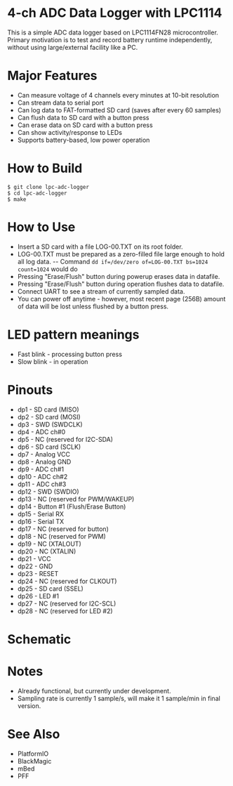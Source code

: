 # 4-ch ADC Data Logger with LPC1114

This is a simple ADC data logger based on LPC1114FN28 microcontroller.
Primary motivation is to test and record battery runtime independently, without using large/external facility like a PC.

# Major Features
- Can measure voltage of 4 channels every minutes at 10-bit resolution
- Can stream data to serial port
- Can log data to FAT-formatted SD card (saves after every 60 samples)
- Can flush data to SD card with a button press
- Can erase data on SD card with a button press
- Can show activity/response to LEDs
- Supports battery-based, low power operation

# How to Build
```
$ git clone lpc-adc-logger
$ cd lpc-adc-logger
$ make
```

# How to Use
- Insert a SD card with a file LOG-00.TXT on its root folder.
- LOG-00.TXT must be prepared as a zero-filled file large enough to hold all log data.
-- Command `dd if=/dev/zero of=LOG-00.TXT bs=1024 count=1024` would do
- Pressing "Erase/Flush" button during powerup erases data in datafile.
- Pressing "Erase/Flush" button during operation flushes data to datafile.
- Connect UART to see a stream of currently sampled data.
- You can power off anytime - however, most recent page (256B) amount of data will be lost unless flushed by a button press.

# LED pattern meanings
- Fast blink - processing button press
- Slow blink - in operation

# Pinouts
- dp1  - SD card (MISO)
- dp2  - SD card (MOSI)
- dp3  - SWD (SWDCLK)
- dp4  - ADC ch#0
- dp5  - NC (reserved for I2C-SDA)
- dp6  - SD card (SCLK)
- dp7  - Analog VCC
- dp8  - Analog GND
- dp9  - ADC ch#1
- dp10 - ADC ch#2
- dp11 - ADC ch#3
- dp12 - SWD (SWDIO)
- dp13 - NC (reserved for PWM/WAKEUP)
- dp14 - Button #1 (Flush/Erase Button)
- dp15 - Serial RX
- dp16 - Serial TX
- dp17 - NC (reserved for button)
- dp18 - NC (reserved for PWM)
- dp19 - NC (XTALOUT)
- dp20 - NC (XTALIN)
- dp21 - VCC
- dp22 - GND
- dp23 - RESET
- dp24 - NC (reserved for CLKOUT)
- dp25 - SD card (SSEL)
- dp26 - LED #1
- dp27 - NC (reserved for I2C-SCL)
- dp28 - NC (reserved for LED #2)

# Schematic

# Notes
- Already functional, but currently under development. 
- Sampling rate is currently 1 sample/s, will make it 1 sample/min in final version.

# See Also
- PlatformIO
- BlackMagic
- mBed
- PFF
